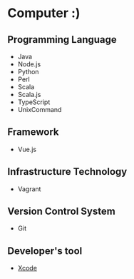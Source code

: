 Computer :)
========

Programming Language
--------
* Java
* Node.js
* Python
* Perl
* Scala
* Scala.js
* TypeScript
* UnixCommand

Framework
--------
* Vue.js

Infrastructure Technology
--------
* Vagrant

Version Control System
--------
* Git

Developer's tool
--------
* [Xcode](apple_developer/xcode)
